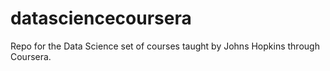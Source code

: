 # datasciencecoursera
Repo for the Data Science set of courses taught by Johns Hopkins through Coursera.
